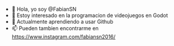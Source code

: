 - 👋 Hola, yo soy @FabianSN
- 👀 Estoy interesado en la programacion de videojuegos en Godot
- 🌱 Actualmente aprendiendo a usar Github
- 📫 Pueden tambien encontrarme en https://www.instagram.com/fabiansn2016/

<!---
FabianSN/FabianSN is a ✨ special ✨ repository because its `README.md` (this file) appears on your GitHub profile.
You can click the Preview link to take a look at your changes.
--->
